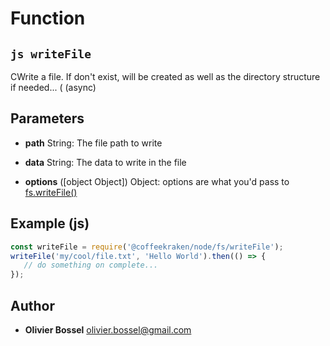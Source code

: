 
# Function


## ```js writeFile ```


CWrite a file. If don't exist, will be created as well as the directory structure if needed... ( (async)

## Parameters

- **path**  String: The file path to write

- **data**  String: The data to write in the file

- **options** ([object Object]) Object: options are what you'd pass to [fs.writeFile()](https://nodejs.org/api/fs.html#fs_fs_writefile_file_data_options_callback)



## Example (js)

```js
const writeFile = require('@coffeekraken/node/fs/writeFile');
writeFile('my/cool/file.txt', 'Hello World').then(() => {
   // do something on complete...
});
```


## Author
- **Olivier Bossel** <a href="mailto:olivier.bossel@gmail.com">olivier.bossel@gmail.com</a> 



